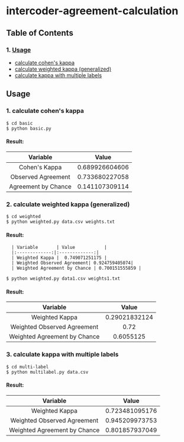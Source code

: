 # intercoder-agreement-calculation
## Table of Contents
### 1. [Usage](#usage)
   * [calculate cohen's kappa](#1)
   * [calculate weighted kappa (generalized)](#2)
   * [calculate kappa with multiple labels](#3)

<a name="usage"></a>
## Usage

<a name="1"></a>
### 1. calculate cohen's kappa

```console
$ cd basic
$ python basic.py
```
#### Result:
| Variable       | Value           |
|:-------------:|:-------------:| 
| Cohen's Kappa |  0.689926604606 | 
| Observed Agreement| 0.733680227058|   
| Agreement by Chance | 0.141107309114 |  

<a name="2"></a>
### 2. calculate weighted kappa (generalized)
```console
$ cd weighted
$ python weighted.py data.csv weights.txt
```
#### Result:
      | Variable       | Value           |
      |:-------------:|:-------------:| 
      | Weighted Kappa |  0.749071251175 | 
      | Weighted Observed Agreement| 0.924759405074|   
      | Weighted Agreement by Chance | 0.700151555859 |


```console
$ python weighted.py data1.csv weights1.txt
```
#### Result:
| Variable       | Value           |
|:-------------:|:-------------:| 
| Weighted Kappa | 0.29021832124 | 
| Weighted Observed Agreement|0.72|   
| Weighted Agreement by Chance | 0.6055125 |


<a name="3"></a>
### 3. calculate kappa with multiple labels
```console
$ cd multi-label
$ python multilabel.py data.csv
```
#### Result:
| Variable       | Value           |
|:-------------:|:-------------:| 
| Weighted Kappa | 0.723481095176 | 
| Weighted Observed Agreement| 0.945209973753|   
| Weighted Agreement by Chance | 0.801857937049 |
